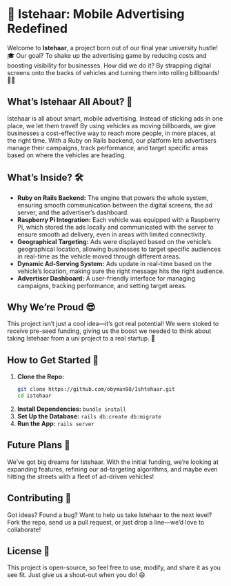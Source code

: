 # 🚗 Istehaar: Mobile Advertising Redefined

Welcome to **Istehaar**, a project born out of our final year university hustle! 🎓 Our goal? To shake up the advertising game by reducing costs and boosting visibility for businesses. How did we do it? By strapping digital screens onto the backs of vehicles and turning them into rolling billboards! 🚚💡

## What’s Istehaar All About? 🤔

Istehaar is all about smart, mobile advertising. Instead of sticking ads in one place, we let them travel! By using vehicles as moving billboards, we give businesses a cost-effective way to reach more people, in more places, at the right time. With a Ruby on Rails backend, our platform lets advertisers manage their campaigns, track performance, and target specific areas based on where the vehicles are heading.

## What’s Inside? 🛠️

- **Ruby on Rails Backend:** The engine that powers the whole system, ensuring smooth communication between the digital screens, the ad server, and the advertiser’s dashboard.
- **Raspberry Pi Integration:** Each vehicle was equipped with a Raspberry Pi, which stored the ads locally and communicated with the server to ensure smooth ad delivery, even in areas with limited connectivity.
- **Geographical Targeting:** Ads were displayed based on the vehicle’s geographical location, allowing businesses to target specific audiences in real-time as the vehicle moved through different areas.
- **Dynamic Ad-Serving System:** Ads update in real-time based on the vehicle’s location, making sure the right message hits the right audience.
- **Advertiser Dashboard:** A user-friendly interface for managing campaigns, tracking performance, and setting target areas.

## Why We’re Proud 😎

This project isn’t just a cool idea—it’s got real potential! We were stoked to receive pre-seed funding, giving us the boost we needed to think about taking Istehaar from a uni project to a real startup. 🚀

## How to Get Started 🏁

1. **Clone the Repo:**
   ```bash
   git clone https://github.com/obyman98/Ishtehaar.git
   cd istehaar
   ```
2. **Install Dependencies:**
   `bundle install`
4. **Set Up the Database:**
   `rails db:create db:migrate`
6. **Run the App:**
   `rails server`

## Future Plans 🌟

We’ve got big dreams for Istehaar. With the initial funding, we’re looking at expanding features, refining our ad-targeting algorithms, and maybe even hitting the streets with a fleet of ad-driven vehicles!

## Contributing 🤝

Got ideas? Found a bug? Want to help us take Istehaar to the next level? Fork the repo, send us a pull request, or just drop a line—we’d love to collaborate!

## License 📄

This project is open-source, so feel free to use, modify, and share it as you see fit. Just give us a shout-out when you do! 😄
